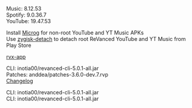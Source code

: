 Music: 8.12.53  
Spotify: 9.0.36.7  
YouTube: 19.47.53  

Install [Microg](https://github.com/ReVanced/GmsCore/releases) for non-root YouTube and YT Music APKs  
Use [zygisk-detach](https://github.com/j-hc/zygisk-detach) to detach root ReVanced YouTube and YT Music from Play Store  

[rvx-app](https://github.com/cvnertnc/rvx-app)
  
CLI: inotia00/revanced-cli-5.0.1-all.jar  
Patches: anddea/patches-3.6.0-dev.7.rvp  
[Changelog](https://github.com/anddea/revanced-patches/releases/tag/v3.6.0-dev.7)

CLI: inotia00/revanced-cli-5.0.1-all.jar  
CLI: inotia00/revanced-cli-5.0.1-all.jar    
